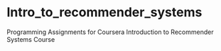 # Intro_to_recommender_systems
Programming Assignments for Coursera Introduction to Recommender Systems Course
